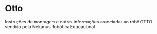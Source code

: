 # Otto
Instruções de montagem e outras informações associadas ao robô OTTO vendido pela Mekanus Robótica Educacional
